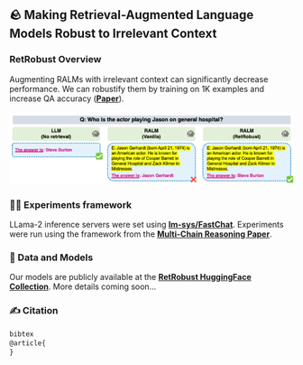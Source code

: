 ## 🪨️ Making Retrieval-Augmented Language Models Robust to Irrelevant Context

### RetRobust Overview

Augmenting RALMs with irrelevant context can significantly decrease performance.
We can robustify them by training on 1K examples and increase QA accuracy
([**Paper**](?)).

![Alt text](images/retrobust_fig_1.png?raw=true "Retrobust examples")

### 🧗🏽 Experiments framework
LLama-2 inference servers were set using [**lm-sys/FastChat**](https://github.com/lm-sys/FastChat). Experiments were run using the framework from the [**Multi-Chain Reasoning Paper**](https://github.com/oriyor/reasoning-on-cots).

###  🤗 Data and Models
Our models are publicly available at the [**RetRobust HuggingFace Collection**](https://huggingface.co/collections/Ori/retrobust-65198eef2b4fffcb4100e163).
More details coming soon...

### ✍ Citation
```
bibtex
@article{
}
```